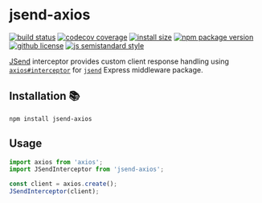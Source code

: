 # jsend-axios

[![build status](https://badgen.net/travis/lukasaric/jsend-axios/master)](https://travis-ci.com/lukasaric/jsend-axios) [![codecov coverage](https://badgen.net/codecov/c/github/lukasaric/jsend-axios/master)](https://codecov.io/gh/lukasaric/jsend-axios) [![install size](https://badgen.net/packagephobia/install/jsend-axios)](https://packagephobia.now.sh/result?p=jsend-axios) [![npm package version](https://badgen.net/npm/v/jsend-axios)](https://npm.im/jsend-axios) [![github license](https://badgen.net/github/license/lukasaric/jsend-axios)](https://github.com/lukasaric/jsend-axios/blob/master/LICENSE) [![js semistandard style](https://badgen.net/badge/code%20style/semistandard/pink)](https://github.com/Flet/semistandard)

[JSend](https://github.com/omniti-labs/jsend#readme) interceptor provides custom client response handling using [`axios#interceptor`](https://github.com/axios/axios#interceptors) for [`jsend`](https://www.npmjs.com/package/jsend) Express middleware package.

## Installation :books:

```
npm install jsend-axios
```

## Usage

```js
import axios from 'axios';
import JSendInterceptor from 'jsend-axios';

const client = axios.create();
JSendInterceptor(client);
```
